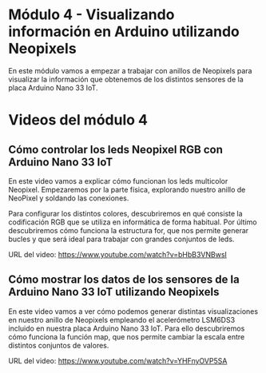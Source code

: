 # Módulo 4 - Visualizando información en Arduino utilizando Neopixels
En este módulo vamos a empezar a trabajar con anillos de Neopixels para visualizar la información que obtenemos de los distintos sensores de la placa Arduino Nano 33 IoT.

# Videos del módulo 4
## Cómo controlar los leds Neopixel RGB con Arduino Nano 33 IoT
En este video vamos a explicar cómo funcionan los leds multicolor Neopixel. Empezaremos por la parte física, explorando nuestro anillo de NeoPixel y soldando las conexiones.

Para configurar los distintos colores, descubriremos en qué consiste la codificación RGB que se utiliza en informática de forma habitual. Por último descubriremos cómo funciona la estructura for, que nos permite generar bucles y que será ideal para trabajar con grandes conjuntos de leds.

URL del video: https://www.youtube.com/watch?v=bHbB3VNBwsI

## Cómo mostrar los datos de los sensores de la Arduino Nano 33 IoT utilizando Neopixels
En este video vamos a ver cómo podemos generar distintas visualizaciones en nuestro anillo de Neopixels empleando el acelerómetro LSM6DS3 incluido en nuestra placa Arduino Nano 33 IoT. Para ello descubriremos cómo funciona la función map, que nos permite cambiar la escala entre distintos conjuntos de valores.

URL del video: https://www.youtube.com/watch?v=YHFnyOVP5SA
